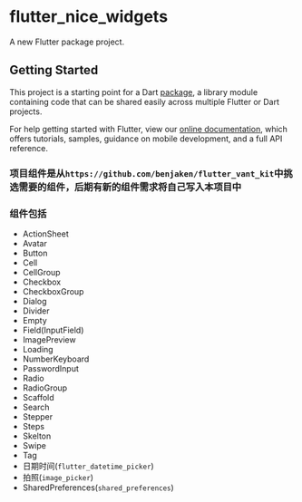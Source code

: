 # flutter_nice_widgets

A new Flutter package project.

## Getting Started

This project is a starting point for a Dart
[package](https://flutter.dev/developing-packages/),
a library module containing code that can be shared easily across
multiple Flutter or Dart projects.

For help getting started with Flutter, view our 
[online documentation](https://flutter.dev/docs), which offers tutorials, 
samples, guidance on mobile development, and a full API reference.


### 项目组件是从`https://github.com/benjaken/flutter_vant_kit`中挑选需要的组件，后期有新的组件需求将自己写入本项目中
### 组件包括
-  ActionSheet
-  Avatar
-  Button
-  Cell
-  CellGroup
-  Checkbox
-  CheckboxGroup
-  Dialog
-  Divider
-  Empty
-  Field(InputField)
-  ImagePreview
-  Loading
-  NumberKeyboard
-  PasswordInput
-  Radio
-  RadioGroup
-  Scaffold
-  Search
-  Stepper
-  Steps
-  Skelton
-  Swipe
-  Tag
-  日期时间(`flutter_datetime_picker`)
-  拍照(`image_picker`)
-  SharedPreferences(`shared_preferences`)
